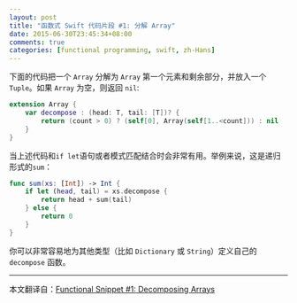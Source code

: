 ```yaml
---
layout: post
title: "函数式 Swift 代码片段 #1: 分解 Array"
date: 2015-06-30T23:45:34+08:00
comments: true
categories: [functional programming, swift, zh-Hans]
---
```

下面的代码把一个 `Array` 分解为 `Array` 第一个元素和剩余部分，并放入一个 `Tuple`。如果 `Array` 为空，则返回 `nil`:

```swift
extension Array {
    var decompose : (head: T, tail: [T])? {
        return (count > 0) ? (self[0], Array(self[1..<count])) : nil
    }
}
```

当上述代码和`if let`语句或者模式匹配结合时会非常有用。举例来说，这是递归形式的`sum`：

```swift
func sum(xs: [Int]) -> Int {
    if let (head, tail) = xs.decompose {
        return head + sum(tail)
    } else {
        return 0
    }
}
```

你可以非常容易地为其他类型（比如 `Dictionary` 或 `String`）定义自己的 `decompose` 函数。

---
本文翻译自：[Functional Snippet #1: Decomposing Arrays](http://www.objc.io/snippets/1.html)
